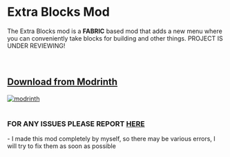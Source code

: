 <h1><b>Extra Blocks Mod</b></h1>
The Extra Blocks mod is a <b>FABRIC</b> based mod that adds a new menu where you can conveniently take blocks for building and other things.
PROJECT IS UNDER REVIEWING!
<br>
<br>
<br>
<h2><a href="https://modrinth.com/mod/extrablocks">Download from Modrinth</a></h2>

<a href="https://modrinth.com/mod/extrablocks">![modrinth](https://github.com/user-attachments/assets/b23d90cb-ba32-40d0-a4fc-a28e322e68be)</a>
<br>
<br>

<h3>FOR ANY ISSUES PLEASE REPORT <a href="https://github.com/ZeLiBG/ExtraBlocks/issues">HERE</a></h3>
- I made this mod completely by myself, so there may be various errors, I will try to fix them as soon as possible
